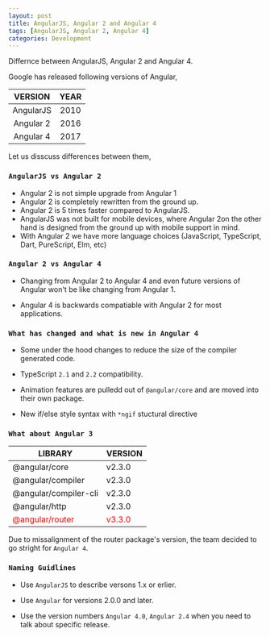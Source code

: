 ```yaml
---
layout: post
title: AngularJS, Angular 2 and Angular 4
tags: [AngularJS, Angular 2, Angular 4]
categories: Development
---
```


Differnce between AngularJS, Angular 2 and Angular 4.

Google has released following versions of Angular,

<table width="50%">
  <thead>
    <tr>
    <th>VERSION</th>
      <th>YEAR</th>
    </tr>
  </thead>
  <tbody align="center">
    <tr>
      <td>AngularJS</td>
      <td>2010</td>
    </tr>
    <tr>
      <td>Angular 2</td>
      <td>2016</td>
    </tr>
    <tr>
      <td>Angular 4</td>
      <td>2017</td>
    </tr>
  </tbody>
</table>

Let us disscuss differences between them,

### `AngularJS vs Angular 2`
* Angular 2 is not simple upgrade from Angular 1
* Angular 2 is completely rewritten from the ground up.
* Angular 2 is 5 times faster compared to AngularJS.
* AngularJS was not built for mobile devices, where Angular 2on the other hand is designed from the ground up with mobile support in mind.
* With Angular 2 we have more language choices (JavaScript, TypeScript, Dart, PureScript, Elm, etc)


### `Angular 2 vs Angular 4`
* Changing from Angular 2 to Angular 4 and even future versions of Angular won't be like changing from Angular 1.

* Angular 4 is backwards compatiable with Angular 2 for most applications.

### `What has changed and what is new in Angular 4`
* Some under the hood changes to reduce the size of the compiler generated code.

* TypeScript `2.1` and `2.2` compatibility.

* Animation features are pulledd out of `@angular/core` and are moved into their own package.

* New if/else style syntax with `*ngif` stuctural directive

### `What about Angular 3`

<table>
  <thead>
    <tr>
    <th>LIBRARY</th>
      <th>VERSION</th>
    </tr>
  </thead>
  <tbody>
    <tr>
      <td>@angular/core</td>
      <td>v2.3.0</td>
    </tr>
    <tr>
      <td>@angular/compiler</td>
      <td>v2.3.0</td>
    </tr>
    <tr>
      <td>@angular/compiler-cli</td>
      <td>v2.3.0</td>
    </tr>
    <tr>
      <td>@angular/http</td>
      <td>v2.3.0</td>
    </tr>
    <tr style="color: red;">
      <td>@angular/router</td>
      <td>v3.3.0</td>
    </tr>
  </tbody>
</table>

Due to missalignment of the router package's version, the team decided
to go stright for  `Angular 4`.

### `Naming Guidlines`
* Use `AngularJS` to describe versons 1.x or erlier.

* Use `Angular` for versions 2.0.0 and later.

* Use the version numbers `Angular 4.0`, `Angular 2.4` when you need to talk about specific release.
